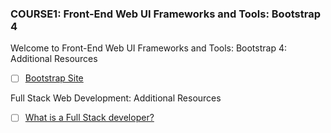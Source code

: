 <h3> COURSE1: Front-End Web UI Frameworks and Tools: Bootstrap 4</h3>
Welcome to Front-End Web UI Frameworks and Tools: Bootstrap 4: Additional Resources <br>

- [ ] <a href="http://getbootstrap.com/">Bootstrap Site</a><br>

Full Stack Web Development: Additional Resources <br>

- [ ] <a href="https://www.laurencegellert.com/2012/08/what-is-a-full-stack-developer/">What is a Full Stack developer?</a>

